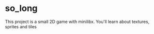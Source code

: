 # so_long

This project is a small 2D game with minilibx. You'll learn about textures, sprites and tiles
